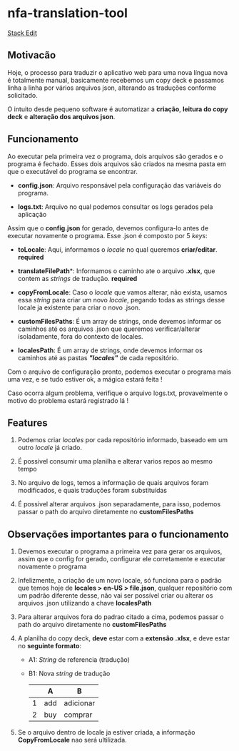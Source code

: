 
# nfa-translation-tool

[Stack Edit](https://stackedit.io/)

## Motivacão

Hoje, o processo para traduzir o aplicativo web para uma nova língua nova é totalmente manual, basicamente recebemos um copy deck e passamos linha a linha por vários arquivos json, alterando as traduções conforme solicitado.

O intuito desde pequeno software é automatizar a **criação**, **leitura do copy deck** e **alteração dos arquivos json**.

## Funcionamento

Ao executar pela primeira vez o programa, dois arquivos são gerados e o programa é fechado. Esses dois arquivos são criados na mesma pasta em que o executável do programa se encontrar.

- **config.json**: Arquivo responsável pela configuração das variáveis do programa.

- **logs.txt**: Arquivo no qual podemos consultar os logs gerados pela aplicação

Assim que o **config.json** for gerado, devemos configura-lo antes de executar novamente o programa.
Esse .json é composto por 5 *keys*:

- **toLocale**: Aqui, informamos o *locale* no qual queremos **criar/editar**. **required**

- **translateFilePath***: Informamos o caminho ate o arquivo **.xlsx**, que contem as *strings* de tradução. **required**

- **copyFromLocale**: Caso o *locale* que vamos alterar, não exista, usamos essa *string* para criar um novo *locale*, pegando todas as strings desse locale ja existente para criar o novo .json.

- **customFilesPaths**: É um array de strings, onde devemos informar os caminhos até os arquivos .json que queremos verificar/alterar isoladamente, fora do contexto de locales.

- **localesPath**: É um array de strings, onde devemos informar os caminhos até as pastas ***"locales"*** de cada repositório.

Com o arquivo de configuração pronto, podemos executar o programa mais uma vez, e se tudo estiver ok, a mágica estará feita !

Caso ocorra algum problema, verifique o arquivo logs.txt, provavelmente o motivo do problema estará registrado lá !

## Features

1. Podemos criar *locales* por cada repositório informado, baseado em um outro *locale* já criado.

2. É possivel consumir uma planilha e alterar varios repos ao mesmo tempo

3. No arquivo de logs, temos a informação de quais arquivos foram modificados, e quais traduções foram substituídas

4. É possivel alterar arquivos .json separadamente, para isso, podemos passar o path do arquivo diretamente no **customFilesPaths**
  

## Observações importantes para o funcionamento

1. Devemos executar o programa a primeira vez para gerar os arquivos, assim que o config for gerado, configurar ele corretamente e executar novamente o programa

2. Infelizmente, a criação de um novo locale, só funciona para o padrão que temos hoje de **locales > en-US > file.json**, qualquer repositório com um padrão diferente desse, não vai ser possível criar ou alterar os arquivos .json utilizando a chave **localesPath**

3. Para alterar arquivos fora do padrao citado a cima, podemos passar o path do arquivo diretamente no **customFilesPaths**

4. A planilha do copy deck, **deve** estar com a **extensão**  **.xlsx**, e deve estar no **seguinte formato**:

	- A1: *String* de referencia (tradução)

	- B1: Nova *string* de tradução

		|  | A   |  B |
		|--|--|--| 
		|1  | add | adicionar  |
		|2  | buy| comprar|


4. Se o arquivo dentro de locale ja estiver criada, a informação **CopyFromLocale** nao será ultilizada.